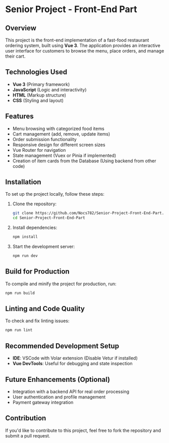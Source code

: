 # Senior Project - Front-End Part

## Overview
This project is the front-end implementation of a fast-food restaurant ordering system, built using **Vue 3**. The application provides an interactive user interface for customers to browse the menu, place orders, and manage their cart.

## Technologies Used
- **Vue 3** (Primary framework)
- **JavaScript** (Logic and interactivity)
- **HTML** (Markup structure)
- **CSS** (Styling and layout)

## Features
- Menu browsing with categorized food items
- Cart management (add, remove, update items)
- Order submission functionality
- Responsive design for different screen sizes
- Vue Router for navigation
- State management (Vuex or Pinia if implemented)
- Creation of item cards from the Database (Using backend from other code)

## Installation
To set up the project locally, follow these steps:

1. Clone the repository:
   ```sh
   git clone https://github.com/Nocs782/Senior-Project-Front-End-Part.git
   cd Senior-Project-Front-End-Part
   ```

2. Install dependencies:
   ```sh
   npm install
   ```

3. Start the development server:
   ```sh
   npm run dev
   ```

## Build for Production
To compile and minify the project for production, run:
```sh
npm run build
```

## Linting and Code Quality
To check and fix linting issues:
```sh
npm run lint
```

## Recommended Development Setup
- **IDE**: VSCode with Volar extension (Disable Vetur if installed)
- **Vue DevTools**: Useful for debugging and state inspection

## Future Enhancements (Optional)
- Integration with a backend API for real order processing
- User authentication and profile management
- Payment gateway integration

## Contribution
If you'd like to contribute to this project, feel free to fork the repository and submit a pull request.

